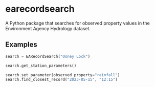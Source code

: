 # earecordsearch
A Python package that searches for observed property values in the Environment Agency Hydrology dataset.


## Examples
```python
search = EARecordSearch("Osney Lock")

search.get_station_parameters()

search.set_parameter(observed_property="rainfall")
search.find_closest_record("2023-05-15", "12:15")
```
